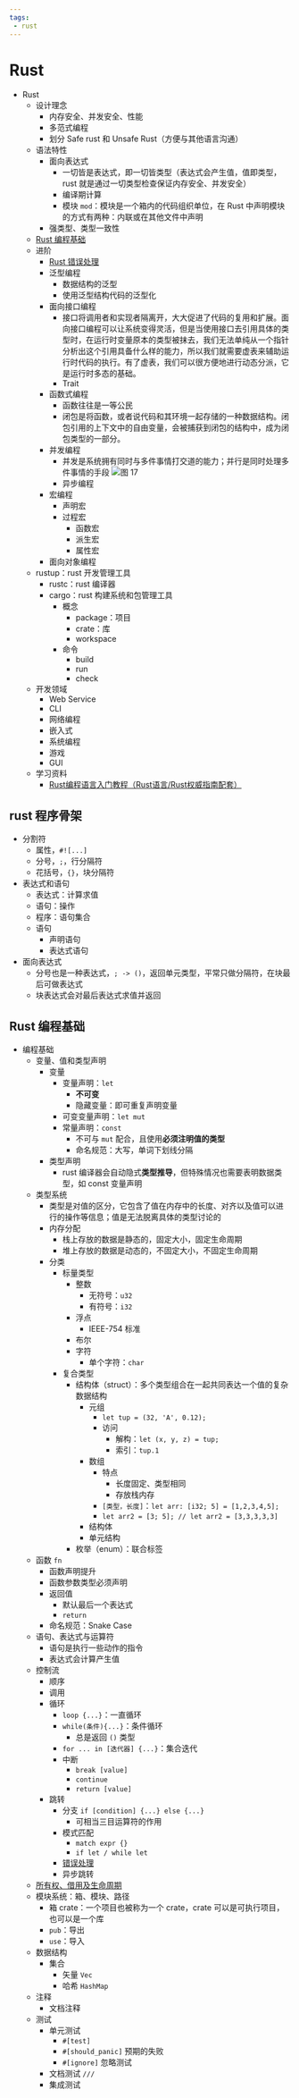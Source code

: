 ```yaml
---
tags:
 - rust
---
```


# Rust

- Rust
  - 设计理念
    - 内存安全、并发安全、性能
    - 多范式编程
    - 划分 Safe rust 和 Unsafe Rust（方便与其他语言沟通）
  - 语法特性
    - 面向表达式
      - 一切皆是表达式，即一切皆类型（表达式会产生值，值即类型，rust 就是通过一切类型检查保证内存安全、并发安全）
      - 编译期计算
      - 模块 `mod`：模块是一个箱内的代码组织单位，在 Rust 中声明模块的方式有两种：内联或在其他文件中声明
    - 强类型、类型一致性
  - [Rust 编程基础](#rust-编程基础)
  - 进阶
    - [Rust 错误处理](./Rust%20错误处理.md)
    - 泛型编程
      - 数据结构的泛型
      - 使用泛型结构代码的泛型化
    - 面向接口编程
      - 接口将调用者和实现者隔离开，大大促进了代码的复用和扩展。面向接口编程可以让系统变得灵活，但是当使用接口去引用具体的类型时，在运行时变量原本的类型被抹去，我们无法单纯从一个指针分析出这个引用具备什么样的能力，所以我们就需要虚表来辅助运行时代码的执行。有了虚表，我们可以很方便地进行动态分派，它是运行时多态的基础。
      - Trait
    - 函数式编程
      - 函数往往是一等公民
      - 闭包是将函数，或者说代码和其环境一起存储的一种数据结构。闭包引用的上下文中的自由变量，会被捕获到闭包的结构中，成为闭包类型的一部分。
    - 并发编程
      - 并发是系统拥有同时与多件事情打交道的能力；并行是同时处理多件事情的手段  ![图 17](images/1653375009755.png)  
      - 异步编程
    - 宏编程
      - 声明宏
      - 过程宏
        - 函数宏
        - 派生宏
        - 属性宏
    - 面向对象编程
  - rustup：rust 开发管理工具
    - rustc：rust 编译器
    - cargo：rust 构建系统和包管理工具
      - 概念
        - package：项目
        - crate：库
        - workspace
      - 命令
        - build
        - run
        - check
  - 开发领域
    - Web Service
    - CLI
    - 网络编程
    - 嵌入式
    - 系统编程
    - 游戏
    - GUI
  - 学习资料
    - [Rust编程语言入门教程（Rust语言/Rust权威指南配套）](https://www.bilibili.com/video/BV1hp4y1k7SV)

## rust 程序骨架

- 分割符
  - 属性，`#![...]`
  - 分号，`;`，行分隔符
  - 花括号，`{}`，块分隔符
- 表达式和语句
  - 表达式：计算求值
  - 语句：操作
  - 程序：语句集合
  - 语句
    - 声明语句
    - 表达式语句
- 面向表达式
  - 分号也是一种表达式，`; -> ()`，返回单元类型，平常只做分隔符，在块最后可做表达式
  - 块表达式会对最后表达式求值并返回

## Rust 编程基础

- 编程基础
  - 变量、值和类型声明
    - 变量
      - 变量声明：`let`
        - **不可变**
        - 隐藏变量：即可重复声明变量
      - 可变变量声明：`let mut`
      - 常量声明：`const`
        - 不可与 `mut` 配合，且使用**必须注明值的类型**
        - 命名规范：大写，单词下划线分隔
    - 类型声明
      - rust 编译器会自动隐式**类型推导**，但特殊情况也需要表明数据类型，如 const 变量声明
  - 类型系统
    - 类型是对值的区分，它包含了值在内存中的长度、对齐以及值可以进行的操作等信息；值是无法脱离具体的类型讨论的
    - 内存分配
      - 栈上存放的数据是静态的，固定大小，固定生命周期
      - 堆上存放的数据是动态的，不固定大小，不固定生命周期
    - 分类
      - 标量类型
        - 整数
          - 无符号：`u32`
          - 有符号：`i32`
        - 浮点
          - IEEE-754 标准
        - 布尔
        - 字符
          - 单个字符：`char`
      - 复合类型
        - 结构体（struct）：多个类型组合在一起共同表达一个值的复杂数据结构
          - 元组
            - `let tup = (32, 'A', 0.12);`
            - 访问
              - 解构：`let (x, y, z) = tup;`
              - 索引：`tup.1`
          - 数组
            - 特点
              - 长度固定、类型相同
              - 存放栈内存
            - `[类型，长度]`：`let arr: [i32; 5] = [1,2,3,4,5];`
            - `let arr2 = [3; 5]; // let arr2 = [3,3,3,3,3]`
          - 结构体
          - 单元结构
        - 枚举（enum）：联合标签
  - 函数 `fn`
    - 函数声明提升
    - 函数参数类型必须声明
    - 返回值
      - 默认最后一个表达式
      - `return`
    - 命名规范：Snake Case
  - 语句、表达式与运算符
    - 语句是执行一些动作的指令
    - 表达式会计算产生值
  - 控制流
    - 顺序
    - 调用
    - 循环
      - `loop {...}`：一直循环
      - `while(条件){...}`：条件循环
        - 总是返回 `()` 类型
      - `for ... in [迭代器] {...}`：集合迭代
      - 中断
        - `break [value]`
        - `continue`
        - `return [value]`
    - 跳转
      - 分支 `if [condition] {...} else {...}`
        - 可相当三目运算符的作用
      - 模式匹配
        - `match expr {}`
        - `if let / while let`
      - [错误处理](./Rust%20错误处理.md)
      - 异步跳转
  - [所有权、借用及生命周期](./所有权、借用及生命周期.md)
  - 模块系统：箱、模块、路径
    - 箱 crate：一个项目也被称为一个 crate，crate 可以是可执行项目，也可以是一个库
    - `pub`：导出
    - `use`：导入
  - 数据结构
    - 集合
      - 矢量 `Vec`
      - 哈希 `HashMap`
  - 注释
    - 文档注释
  - 测试
    - 单元测试
      - `#[test]`
      - `#[should_panic]` 预期的失败
      - `#[ignore]` 忽略测试
    - 文档测试 `///`
    - 集成测试
